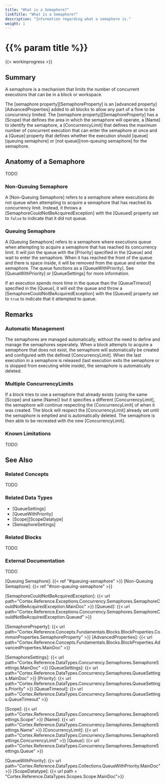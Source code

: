 ```yaml
---
title: "What is a Semaphore?"
linkTitle: "What is a Semaphore?"
description: "Information regarding what a semaphore is."
weight: 1
---
```


# {{% param title %}}

{{< workinprogress >}}

## Summary

A semaphore is a mechanism that limits the number of concurrent executions that can be in a block or workspace.

The [semaphore property][SemaphoreProperty] is an [advanced property][AdvancedProperties] added to all blocks to allow any part of a flow to be concurrency limited. The [semaphore property][SemaphoreProperty] has a [Scope] that defines the area in which the semaphore will operate, a [Name] to identify the semaphore, a [ConcurrencyLimit] that defines the maximum number of concurrent execution that can enter the semaphore at once and a [Queue] property that defines whether the execution should [queue][queuing semaphore] or [not queue][non-queuing semaphore] for the semaphore.

## Anatomy of a Semaphore

TODO

### Non-Queuing Semaphore

A [Non-Queuing Semaphore] refers to a semaphore where executions do not queue when attempting to acquire a semaphore that has reached its concurrency limit. Instead, it throws a [SemaphoreCouldNotBeAcquiredException] with the [Queued] property set to `false` to indicate that it did not queue.

### Queuing Semaphore

A [Queuing Semaphore] refers to a semaphore where executions queue when attempting to acquire a semaphore that has reached its concurrency limit. It will join the queue with the [Priority] specified in the [Queue] and wait to enter the semaphore. When it has reached the front of the queue and there is space inside, it will be removed from the queue and enter the semaphore. The queue functions as a [QueueWithPriority]. See [QueueWithPriority] or [QueueSettings] for more information.

If an execution spends more time in the queue than the [QueueTimeout] specified in the [Queue], it will exit the queue and throw a [SemaphoreCouldNotBeAcquiredException] with the [Queued] property set to `true` to indicate that it attempted to queue.

## Remarks

### Automatic Management

The semaphores are managed automatically, without the need to define and manage the semaphores seperately. When a block attempts to acquire a semaphore that does not exist, the semaphore will automatically be created and configured with the defined [ConcurrencyLimit]. When the last execution in a semaphore is released (last execution exits the semaphore or is stopped from executing while inside), the semaphore is automatically deleted.

### Multiple ConcurrencyLimits

If a block tries to use a semaphore that already exists (using the same [Scope] and same [Name]) but it specifies a different [ConcurrencyLimit], the semaphore will continue respecting the [ConcurrencyLimit] of when it was created. The block will respect the [ConcurrencyLimit] already set until the semaphore is emptied and is automatically deleted. The semaphore is then able to be recreated with the new [ConcurrencyLimit].

### Known Limitations

TODO

## See Also

### Related Concepts

TODO

### Related Data Types

- [QueueSettings]
- [QueueWithPriority]
- [Scope][ScopeDatatype]
- [SemaphoreSettings]

### Related Blocks

TODO

### External Documentation

TODO

[Queuing Semaphore]: {{< ref "#queuing-semaphore" >}}
[Non-Queuing Semaphore]: {{< ref "#non-queuing-semaphore" >}}

[SemaphoreCouldNotBeAcquiredException]: {{< url path="Cortex.Reference.Exceptions.Concurrency.Semaphores.SemaphoreCouldNotBeAcquiredException.MainDoc" >}}
[Queued]: {{< url path="Cortex.Reference.Exceptions.Concurrency.Semaphores.SemaphoreCouldNotBeAcquiredException.Queued" >}}

[SemaphoreProperty]: {{< url path="Cortex.Reference.Concepts.Fundamentals.Blocks.BlockProperties.CommonProperties.SemaphoreProperty" >}}
[AdvancedProperties]: {{< url path="Cortex.Reference.Concepts.Fundamentals.Blocks.BlockProperties.AdvancedProperties.MainDoc" >}}

[SemaphoreSettings]: {{< url path="Cortex.Reference.DataTypes.Concurrency.Semaphores.SemaphoreSettings.MainDoc" >}}
[QueueSettings]: {{< url path="Cortex.Reference.DataTypes.Concurrency.Semaphores.QueueSettings.MainDoc" >}}
[Priority]: {{< url path="Cortex.Reference.DataTypes.Concurrency.Semaphores.QueueSettings.Priority" >}}
[QueueTimeout]: {{< url path="Cortex.Reference.DataTypes.Concurrency.Semaphores.QueueSettings.QueueTimeout" >}}

[Scope]: {{< url path="Cortex.Reference.DataTypes.Concurrency.Semaphores.SemaphoreSettings.Scope" >}}
[Name]: {{< url path="Cortex.Reference.DataTypes.Concurrency.Semaphores.SemaphoreSettings.Name" >}}
[ConcurrencyLimit]: {{< url path="Cortex.Reference.DataTypes.Concurrency.Semaphores.SemaphoreSettings.ConcurrencyLimit" >}}
[Queue]: {{< url path="Cortex.Reference.DataTypes.Concurrency.Semaphores.SemaphoreSettings.Queue" >}}

[QueueWithPriority]: {{< url path="Cortex.Reference.DataTypes.Collections.QueueWithPriority.MainDoc" >}}
[ScopeDatatype]: {{< url path = "Cortex.Reference.DataTypes.Scopes.Scope.MainDoc">}}
